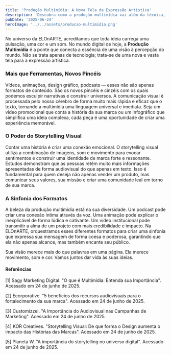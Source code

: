 ```yaml
---
title: 'Produção Multimídia: A Nova Tela da Expressão Artística'
description: 'Descubra como a produção multimídia vai além da técnica, transformando-se em uma poderosa ferramenta de storytelling para dar vida às suas ideias e construir uma presença online autêntica.'
pubDate: '2025-06-24'
heroImage: '../../assets/producao-multimidia.png'
---
```


No universo da ELOnARTE, acreditamos que toda ideia carrega uma pulsação, uma cor e um som. No mundo digital de hoje, a **Produção Multimídia** é a ponte que conecta a essência de uma visão à percepção do mundo. Não se trata apenas de tecnologia; trata-se de uma nova e vasta tela para a expressão artística.

### Mais que Ferramentas, Novos Pincéis

Vídeos, animações, design gráfico, podcasts — esses não são apenas formatos de conteúdo. São os novos pincéis e cinzéis com os quais podemos esculpir narrativas e construir universos. A comunicação visual é processada pelo nosso cérebro de forma muito mais rápida e eficaz que o texto, tornando a multimídia uma linguagem universal e imediata. Seja um vídeo promocional que conta a história da sua marca ou um infográfico que simplifica uma ideia complexa, cada peça é uma oportunidade de criar uma experiência memorável.

### O Poder do Storytelling Visual

Contar uma história é criar uma conexão emocional. O storytelling visual utiliza a combinação de imagens, som e movimento para evocar sentimentos e construir uma identidade de marca forte e ressonante. Estudos demonstram que as pessoas retêm muito mais informações apresentadas de forma audiovisual do que apenas em texto. Isso é fundamental para quem deseja não apenas vender um produto, mas comunicar seus valores, sua missão e criar uma comunidade leal em torno de sua marca.

### A Sinfonia dos Formatos

A beleza da produção multimídia está na sua diversidade. Um podcast pode criar uma conexão íntima através da voz. Uma animação pode explicar o inexplicável de forma lúdica e cativante. Um vídeo institucional pode transmitir a alma de um projeto com mais credibilidade e impacto. Na ELOnARTE, orquestramos esses diferentes formatos para criar uma sinfonia que expressa sua mensagem de forma coesa e poderosa, garantindo que ela não apenas alcance, mas também encante seu público.

Sua visão merece mais do que palavras em uma página. Ela merece movimento, som e cor. Vamos juntos dar vida às suas ideias.

#### **Referências**
[1] Sagy Marketing Digital. "O que é Multimídia: Entenda sua Importância". Acessado em 24 de junho de 2025.

[2] Ecorporative. "5 benefícios dos recursos audiovisuais para o fortalecimento da sua marca". Acessado em 24 de junho de 2025.

[3] Customizzei. "A Importância do Audiovisual nas Campanhas de Marketing". Acessado em 24 de junho de 2025.

[4] KOR Creatives. "Storytelling Visual: De que forma o Design aumenta o impacto das Histórias das Marcas". Acessado em 24 de junho de 2025.

[5] Planeta W. "A importância do storytelling no universo digital". Acessado em 24 de junho de 2025.